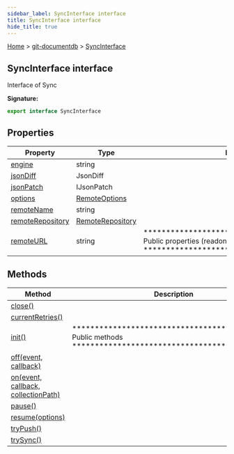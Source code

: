 ```yaml
---
sidebar_label: SyncInterface interface
title: SyncInterface interface
hide_title: true
---
```


[Home](./index.md) &gt; [git-documentdb](./git-documentdb.md) &gt; [SyncInterface](./git-documentdb.syncinterface.md)

## SyncInterface interface

Interface of Sync

<b>Signature:</b>

```typescript
export interface SyncInterface 
```

## Properties

|  Property | Type | Description |
|  --- | --- | --- |
|  [engine](./git-documentdb.syncinterface.engine.md) | string |  |
|  [jsonDiff](./git-documentdb.syncinterface.jsondiff.md) | JsonDiff |  |
|  [jsonPatch](./git-documentdb.syncinterface.jsonpatch.md) | IJsonPatch |  |
|  [options](./git-documentdb.syncinterface.options.md) | [RemoteOptions](./git-documentdb.remoteoptions.md) |  |
|  [remoteName](./git-documentdb.syncinterface.remotename.md) | string |  |
|  [remoteRepository](./git-documentdb.syncinterface.remoterepository.md) | [RemoteRepository](./git-documentdb.remoterepository.md) |  |
|  [remoteURL](./git-documentdb.syncinterface.remoteurl.md) | string | \*\*\*\*\*\*\*\*\*\*\*\*\*\*\*\*\*\*\*\*\*\*\*\*\*\*\*\*\*\*\*\*\*\*\*\*\*\*\*\*\*\*\*\*\* Public properties (readonly) \*\*\*\*\*\*\*\*\*\*\*\*\*\*\*\*\*\*\*\*\*\*\*\*\*\*\*\*\*\*\*\*\*\*\*\*\*\*\*\*\*\*\*\*\* |

## Methods

|  Method | Description |
|  --- | --- |
|  [close()](./git-documentdb.syncinterface.close.md) |  |
|  [currentRetries()](./git-documentdb.syncinterface.currentretries.md) |  |
|  [init()](./git-documentdb.syncinterface.init.md) | \*\*\*\*\*\*\*\*\*\*\*\*\*\*\*\*\*\*\*\*\*\*\*\*\*\*\*\*\*\*\*\*\*\*\*\*\*\*\*\*\*\*\*\*\* Public methods \*\*\*\*\*\*\*\*\*\*\*\*\*\*\*\*\*\*\*\*\*\*\*\*\*\*\*\*\*\*\*\*\*\*\*\*\*\*\*\*\*\*\*\*\* |
|  [off(event, callback)](./git-documentdb.syncinterface.off.md) |  |
|  [on(event, callback, collectionPath)](./git-documentdb.syncinterface.on.md) |  |
|  [pause()](./git-documentdb.syncinterface.pause.md) |  |
|  [resume(options)](./git-documentdb.syncinterface.resume.md) |  |
|  [tryPush()](./git-documentdb.syncinterface.trypush.md) |  |
|  [trySync()](./git-documentdb.syncinterface.trysync.md) |  |

